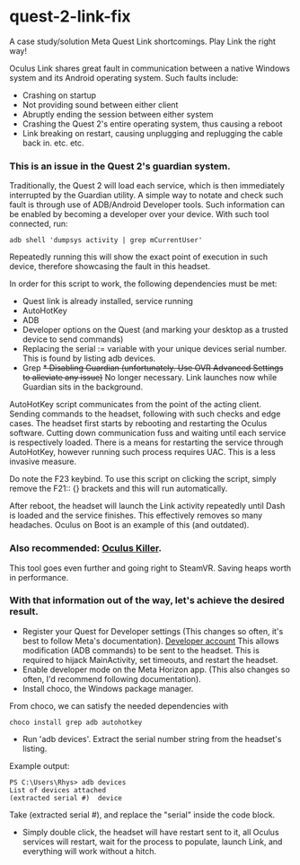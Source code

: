 ﻿# quest-2-link-fix

A case study/solution Meta Quest Link shortcomings. Play Link the right way!

Oculus Link shares great fault in communication between a native Windows system and its Android operating system. Such faults include:

* Crashing on startup
* Not providing sound between either client
* Abruptly ending the session between either system
* Crashing the Quest 2's entire operating system, thus causing a reboot
* Link breaking on restart, causing unplugging and replugging the cable back in.
etc. etc.

### This is an issue in the Quest 2's guardian system.

Traditionally, the Quest 2 will load each service, which is then immediately interrupted by the Guardian utility. A simple way to notate and check such fault is through use of ADB/Android Developer tools. Such information can be enabled by becoming a developer over your device. With such tool connected, run:

```adb shell 'dumpsys activity | grep mCurrentUser'```

Repeatedly running this will show the exact point of execution in such device, therefore showcasing the fault in this headset.

In order for this script to work, the following dependencies must be met:
* Quest link is already installed, service running
* AutoHotKey
* ADB
* Developer options on the Quest (and marking your desktop as a trusted device to send commands)
* Replacing the serial := variable with your unique devices serial number. This is found by listing adb devices.
* Grep
~~* Disabling Guardian (unfortunately. Use OVR Advanced Settings to alleviate any issue)~~ No longer necessary. Link launches now while Guardian sits in the background.

AutoHotKey script communicates from the point of the acting client. Sending commands to the headset, following with such checks and edge cases. The headset first starts by rebooting and restarting the Oculus software. Cutting down communication fuss and waiting until each service is respectively loaded. There is a means for restarting the service through AutoHotKey, however running such process requires UAC. This is a less invasive measure.

Do note the F23 keybind. To use this script on clicking the script, simply remove the F21:: {} brackets and this will run automatically.

After reboot, the headset will launch the Link activity repeatedly until Dash is loaded and the service finishes. This effectively removes so many headaches. Oculus on Boot is an example of this (and outdated).

### Also recommended: [Oculus Killer](https://github.com/LibreQuest/OculusKiller).
This tool goes even further and going right to SteamVR. Saving heaps worth in performance.


### With that information out of the way, let's achieve the desired result.
- Register your Quest for Developer settings (This changes so often, it's best to follow Meta's documentation). [Developer account](https://developer.oculus.com/sign-up/)
This allows modification (ADB commands) to be sent to the headset. This is required to hijack MainActivity, set timeouts, and restart the headset.
- Enable developer mode on the Meta Horizon app. (This also changes so often, I'd recommend following documentation).
- Install choco, the Windows package manager.

From choco, we can satisfy the needed dependencies with
```
choco install grep adb autohotkey
```

- Run 'adb devices'. Extract the serial number string from the headset's listing.

Example output:
```
PS C:\Users\Rhys> adb devices
List of devices attached
(extracted serial #)  device
```
Take (extracted serial #), and replace the "serial" inside the code block.
- Simply double click, the headset will have restart sent to it, all Oculus services will restart, wait for the process to populate, launch Link, and everything will work without a hitch.
